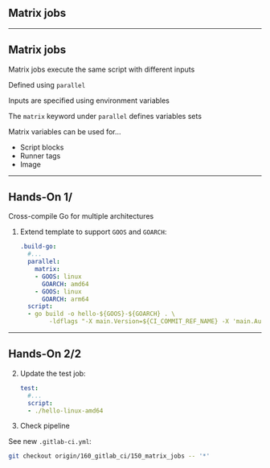 <!-- .slide: id="gitlab_matrix_jobs" class="vertical-center" -->

<i class="fa-duotone fa-cubes-stacked fa-8x fa-duotone-colors" style="float: right; color: grey;"></i>

## Matrix jobs

---

## Matrix jobs

Matrix jobs execute the same script with different inputs

Defined using `parallel` [](https://docs.gitlab.com/ee/ci/yaml/#parallel)

Inputs are specified using environment variables

The `matrix` keyword under `parallel` defines variables sets

Matrix variables can be used for...

- Script blocks
- Runner tags
- Image

---

## Hands-On 1/ [<i class="fa fa-comment-code"></i>](https://github.com/nicholasdille/container-slides/tree/160_gitlab_ci/150_matrix_jobs "150_matrix_jobs")

Cross-compile Go for multiple architectures

1. Extend template to support `GOOS` and `GOARCH`:

    ```yaml
    .build-go:
      #...
      parallel:
        matrix:
        - GOOS: linux
          GOARCH: amd64
        - GOOS: linux
          GOARCH: arm64
      script:
      - go build -o hello-${GOOS}-${GOARCH} . \
            -ldflags "-X main.Version=${CI_COMMIT_REF_NAME} -X 'main.Author=${AUTHOR}'"
    ```
    <!-- .element: style="width: 47em;" -->

---

## Hands-On 2/2 [<i class="fa fa-comment-code"></i>](https://github.com/nicholasdille/container-slides/tree/160_gitlab_ci/150_matrix_jobs "150_matrix_jobs")

2. Update the test job:

    ```yaml
    test:
      #...
      script:
      - ./hello-linux-amd64
    ```
    <!-- .element: style="width: 30em;" -->

1. Check pipeline

See new `.gitlab-ci.yml`:

```bash
git checkout origin/160_gitlab_ci/150_matrix_jobs -- '*'
```
